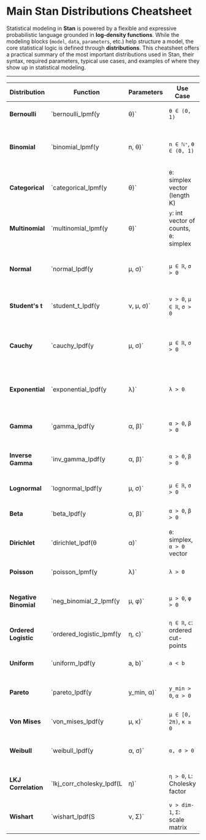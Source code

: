 # Main Stan Distributions Cheatsheet

Statistical modeling in **Stan** is powered by a flexible and expressive probabilistic language grounded in **log-density functions**. While the modeling blocks (`model`, `data`, `parameters`, etc.) help structure a model, the core statistical logic is defined through **distributions**. This cheatsheet offers a practical summary of the most important distributions used in Stan, their syntax, required parameters, typical use cases, and examples of where they show up in statistical modeling.

---

| **Distribution**      | **Function**                  | **Parameters** | **Use Case**                            | **Model Type(s)**                      |                                                         |
| --------------------- | ----------------------------- | -------------- | --------------------------------------- | -------------------------------------- | ------------------------------------------------------- |
| **Bernoulli**         | \`bernoulli\_lpmf(y           | θ)\`           | `θ ∈ (0, 1)`                            | Binary outcome (0/1)                   | Logistic regression, classification                     |
| **Binomial**          | \`binomial\_lpmf(y            | n, θ)\`        | `n ∈ ℕ⁺`, `θ ∈ (0, 1)`                  | # of successes in `n` trials           | Logistic GLMs, grouped binomial models                  |
| **Categorical**       | \`categorical\_lpmf(y         | θ)\`           | `θ`: simplex vector (length K)          | Single draw from K categories          | Multinomial regression                                  |
| **Multinomial**       | \`multinomial\_lpmf(y         | θ)\`           | `y`: int vector of counts, `θ`: simplex | Category count data                    | Count models with category splits                       |
| **Normal**            | \`normal\_lpdf(y              | μ, σ)\`        | `μ ∈ ℝ`, `σ > 0`                        | Gaussian noise, residuals              | Linear regression, priors for real parameters           |
| **Student's t**       | \`student\_t\_lpdf(y          | ν, μ, σ)\`     | `ν > 0`, `μ ∈ ℝ`, `σ > 0`               | Heavy-tailed data, robust models       | Robust regression, hierarchical priors                  |
| **Cauchy**            | \`cauchy\_lpdf(y              | μ, σ)\`        | `μ ∈ ℝ`, `σ > 0`                        | Weakly informative, heavy-tailed prior | Priors on scale parameters (e.g., `τ ~ cauchy(0, 2.5)`) |
| **Exponential**       | \`exponential\_lpdf(y         | λ)\`           | `λ > 0`                                 | Time to event, memoryless processes    | Survival models, Poisson process modeling               |
| **Gamma**             | \`gamma\_lpdf(y               | α, β)\`        | `α > 0`, `β > 0`                        | Positive skewed data                   | Priors on rates or shape parameters                     |
| **Inverse Gamma**     | \`inv\_gamma\_lpdf(y          | α, β)\`        | `α > 0`, `β > 0`                        | Prior for variances                    | Priors on `σ²`, `τ²`, especially in hierarchies         |
| **Lognormal**         | \`lognormal\_lpdf(y           | μ, σ)\`        | `μ ∈ ℝ`, `σ > 0`                        | Positive, right-skewed data            | Income, durations, reliability                          |
| **Beta**              | \`beta\_lpdf(y                | α, β)\`        | `α > 0`, `β > 0`                        | Probabilities or proportions           | Priors on probabilities (`θ ∈ (0, 1)`)                  |
| **Dirichlet**         | \`dirichlet\_lpdf(θ           | α)\`           | `θ`: simplex, `α > 0` vector            | Probabilities summing to 1             | Priors for category proportions, LDA                    |
| **Poisson**           | \`poisson\_lpmf(y             | λ)\`           | `λ > 0`                                 | Count data, rare event modeling        | GLMs for count data                                     |
| **Negative Binomial** | \`neg\_binomial\_2\_lpmf(y    | μ, φ)\`        | `μ > 0`, `φ > 0`                        | Overdispersed count data               | GLMs with extra-Poisson variation                       |
| **Ordered Logistic**  | \`ordered\_logistic\_lpmf(y   | η, c)\`        | `η ∈ ℝ`, `c`: ordered cut-points        | Ordinal outcomes                       | Ordinal regression                                      |
| **Uniform**           | \`uniform\_lpdf(y             | a, b)\`        | `a < b`                                 | Flat prior within range                | Non-informative priors                                  |
| **Pareto**            | \`pareto\_lpdf(y              | y\_min, α)\`   | `y_min > 0`, `α > 0`                    | Heavy-tail data, power-law phenomena   | Extremes, outlier modeling                              |
| **Von Mises**         | \`von\_mises\_lpdf(y          | μ, κ)\`        | `μ ∈ [0, 2π)`, `κ ≥ 0`                  | Circular data (angles, wind direction) | Directional models                                      |
| **Weibull**           | \`weibull\_lpdf(y             | α, σ)\`        | `α, σ > 0`                              | Survival times, failure rates          | Survival models, reliability analysis                   |
| **LKJ Correlation**   | \`lkj\_corr\_cholesky\_lpdf(L | η)\`           | `η > 0`, `L`: Cholesky factor           | Prior for correlation matrices         | Hierarchical models with random slopes                  |
| **Wishart**           | \`wishart\_lpdf(S             | ν, Σ)\`        | `ν > dim-1`, `Σ`: scale matrix          | Prior on covariance matrices           | Multivariate Gaussian models (rarely used)              |

